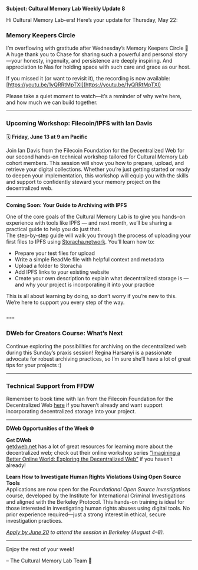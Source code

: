 **Subject: Cultural Memory Lab Weekly Update 8**

Hi Cultural Memory Lab-ers\! Here’s your update for Thursday, May 22:

### **Memory Keepers Circle**

I’m overflowing with gratitude after Wednesday’s Memory Keepers Circle 💛A huge thank you to Chase  for sharing such a powerful and personal story—your honesty, ingenuity, and persistence are deeply inspiring. And appreciation to Nas  for holding space with such care and grace as our host.

If you missed it (or want to revisit it), the recording is now available: [https://youtu.be/1yQRRtMpTXI](https://youtu.be/1yQRRtMpTXI)

Please take a quiet moment to watch—it’s a reminder of why we’re here, and how much we can build together.

---

### **Upcoming Workshop: Filecoin/IPFS with Ian Davis**

🗓️ **Friday, June 13 at 9 am Pacific**

Join Ian Davis from the Filecoin Foundation for the Decentralized Web for our second hands-on technical workshop tailored for Cultural Memory Lab cohort members. This session will show you how to prepare, upload, and retrieve your digital collections. Whether you’re just getting started or ready to deepen your implementation, this workshop will equip you with the skills and support to confidently steward your memory project on the decentralized web.

---

**Coming Soon: Your Guide to Archiving with IPFS**

One of the core goals of the Cultural Memory Lab is to give you hands-on experience with tools like IPFS — and next month, we’ll be sharing a practical guide to help you do just that.  
The step-by-step guide will walk you through the process of uploading your first files to IPFS using [Storacha.network](https://storacha.network). You’ll learn how to:

* Prepare your test files for upload  
* Write a simple ReadMe file with helpful context and metadata  
* Upload a folder to Storacha  
* Add IPFS links to your existing website  
* Create your own description to explain what decentralized storage is — and why your project is incorporating it into your practice

This is all about learning by doing, so don’t worry if you’re new to this. We’re here to support you every step of the way.

### ---

### **DWeb for Creators Course: What’s Next**

Continue exploring the possibilities for archiving on the decentralized web during this Sunday’s praxis session\! Regina Harsanyi is a passionate advocate for robust archiving practices, so I’m sure she’ll have a lot of great tips for your projects :)

---

### **Technical Support from FFDW**

Remember to book time with Ian from the Filecoin Foundation for the Decentralized Web [here](https://calendly.com/ian-ffdw/30min) if you haven’t already and want support incorporating decentralized storage into your project.

---

**DWeb Opportunities of the Week 🌐**

**Get DWeb**  
[getdweb.net](http://getdweb.net) has a lot of great resources for learning more about the decentralized web; check out their online workshop series [“Imagining a Better Online World: Exploring the Decentralized Web”](https://getdweb.net/dweb-webinar-series/) if you haven’t already\!

**Learn How to Investigate Human Rights Violations Using Open Source Tools**  
Applications are now open for the *Foundational Open Source Investigations* course, developed by the Institute for International Criminal Investigations and aligned with the Berkeley Protocol. This hands-on training is ideal for those interested in investigating human rights abuses using digital tools. No prior experience required—just a strong interest in ethical, secure investigation practices.

[*Apply by June 20*](https://iici.global/courses/open-source-investigation-foundational/scheduled-2025-08-04/) *to attend the session in Berkeley (August 4–8).*

---

Enjoy the rest of your week\!

– The Cultural Memory Lab Team 💙
